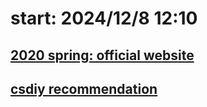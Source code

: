 # start: 2024/12/8 12:10
## [2020 spring: official website](https://ocw.mit.edu/courses/6-006-introduction-to-algorithms-spring-2020/)

## [csdiy recommendation](https://csdiy.wiki/%E6%95%B0%E6%8D%AE%E7%BB%93%E6%9E%84%E4%B8%8E%E7%AE%97%E6%B3%95/6.006/)

